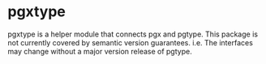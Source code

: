 # pgxtype

pgxtype is a helper module that connects pgx and pgtype. This package is not currently covered by semantic version guarantees. i.e. The interfaces may change without a major version release of pgtype.
